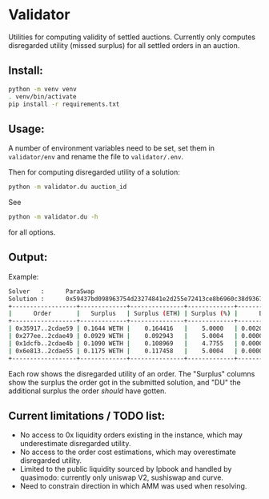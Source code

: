 # Validator

Utilities for computing validity of settled auctions. Currently only computes disregarded utility (missed surplus) for all settled orders in an auction.

## Install:

```bash
python -m venv venv
. venv/bin/activate
pip install -r requirements.txt
```

## Usage:

A number of environment variables need to be set, set them in `validator/env` and rename the file to `validator/.env`. 

Then for computing disregarded utility of a solution:

```bash
python -m validator.du auction_id
```

See 

```bash
python -m validator.du -h
```

for all options.

## Output:

Example:

```bash
Solver   :      ParaSwap
Solution :      0x59437bd098963754d23274841e2d255e72413ce8b6960c38d9367da2049af330
+------------------+-------------+---------------+-------------+-------------+----------+--------+
|      Order       |   Surplus   | Surplus (ETH) | Surplus (%) |      DU     | DU (ETH) | DU (%) |
+------------------+-------------+---------------+-------------+-------------+----------+--------+
| 0x35917..2cdae59 | 0.1644 WETH |    0.164416   |    5.0000   | 0.0020 WETH | 0.002010 | 0.0611 |
| 0x277ee..2cdae49 | 0.0929 WETH |    0.092943   |    5.0004   | 0.0000 WETH | 0.000000 | 0.0000 |
| 0x1dcfb..2cdae4b | 0.1090 WETH |    0.108969   |    4.7755   | 0.0000 WETH | 0.000000 | 0.0000 |
| 0x6e813..2cdae55 | 0.1175 WETH |    0.117458   |    5.0004   | 0.0000 WETH | 0.000000 | 0.0000 |
+------------------+-------------+---------------+-------------+-------------+----------+--------+
```

Each row shows the disregarded utility of an order. The "Surplus" columns show the surplus the order got in the submitted solution, and "DU" the additional surplus the order *should* have gotten.


## Current limitations / TODO list:

* No access to 0x liquidity orders existing in the instance, which may underestimate disregarded utility.
* No access to the order cost estimations, which may overestimate disregarded utility.
* Limited to the public liquidity sourced by lpbook and handled by quasimodo: currently only uniswap V2, sushiswap and curve.
* Need to constrain direction in which AMM was used when resolving.
